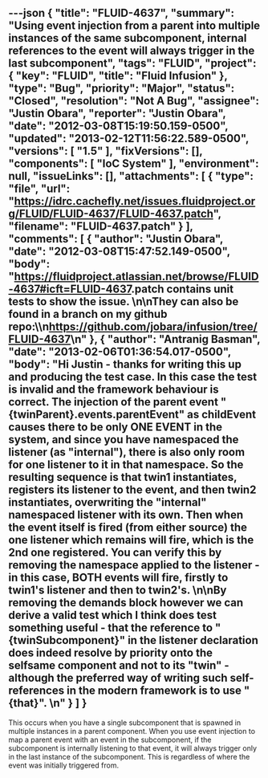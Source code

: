 ---json
{
  "title": "FLUID-4637",
  "summary": "Using event injection from a parent into multiple instances of the same subcomponent, internal references to the event will always trigger in the last subcomponent",
  "tags": "FLUID",
  "project": {
    "key": "FLUID",
    "title": "Fluid Infusion"
  },
  "type": "Bug",
  "priority": "Major",
  "status": "Closed",
  "resolution": "Not A Bug",
  "assignee": "Justin Obara",
  "reporter": "Justin Obara",
  "date": "2012-03-08T15:19:50.159-0500",
  "updated": "2013-02-12T11:56:22.589-0500",
  "versions": [
    "1.5"
  ],
  "fixVersions": [],
  "components": [
    "IoC System"
  ],
  "environment": null,
  "issueLinks": [],
  "attachments": [
    {
      "type": "file",
      "url": "https://idrc.cachefly.net/issues.fluidproject.org/FLUID/FLUID-4637/FLUID-4637.patch",
      "filename": "FLUID-4637.patch"
    }
  ],
  "comments": [
    {
      "author": "Justin Obara",
      "date": "2012-03-08T15:47:52.149-0500",
      "body": "<https://fluidproject.atlassian.net/browse/FLUID-4637#icft=FLUID-4637>.patch contains unit tests to show the issue.&#x20;\n\nThey can also be found in a branch on my github repo:\\\n<https://github.com/jobara/infusion/tree/FLUID-4637>\n"
    },
    {
      "author": "Antranig Basman",
      "date": "2013-02-06T01:36:54.017-0500",
      "body": "Hi Justin - thanks for writing this up and producing the test case. In this case the test is invalid and the framework behaviour is correct. The injection of the parent event \"{twinParent}.events.parentEvent\" as childEvent causes there to be only ONE EVENT in the system, and since you have namespaced the listener (as \"internal\"), there is also only room for one listener to it in that namespace. So the resulting sequence is that twin1 instantiates, registers its listener to the event, and then twin2 instantiates, overwriting the \"internal\" namespaced listener with its own. Then when the event itself is fired (from either source) the one listener which remains will fire, which is the 2nd one registered. You can verify this by removing the namespace applied to the listener - in this case, BOTH events will fire, firstly to twin1's listener and then to twin2's.&#x20;\n\nBy removing the demands block however we can derive a valid test which I think does test something useful - that the reference to \"{twinSubcomponent}\" in the listener declaration does indeed resolve by priority onto the selfsame component and not to its \"twin\" - although the preferred way of writing such self-references in the modern framework is to use \"{that}\".&#x20;\n"
    }
  ]
}
---
This occurs when you have a single subcomponent that is spawned in multiple instances in a parent component. When you use event injection to map a parent event with an event in the subcomponent, if the subcomponent is internally listening to that event, it will always trigger only in the last instance of the subcomponent. This is regardless of where the event was initially triggered from.

        